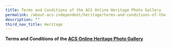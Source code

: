 ```yaml
---
title: Terms and Conditions of the ACS Online Heritage Photo Gallery
permalink: /about-acs-independent/heritage/terms-and-conditions-of-the-acs-online-heritage-photo-gallery/
description: ""
third_nav_title: Heritage
---
```

<b>Terms and Conditions of the <a href="https://acsheritage.smugmug.com/" target="_blank">ACS Online Heritage Photo Gallery</a></b>
